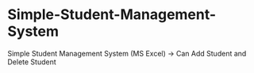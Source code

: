 # Simple-Student-Management-System
Simple Student Management System (MS Excel)  -> Can Add Student and Delete Student
